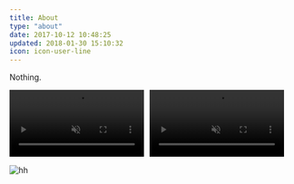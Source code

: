 ```yaml
---
title: About
type: "about"
date: 2017-10-12 10:48:25
updated: 2018-01-30 15:10:32
icon: icon-user-line
---
```


Nothing.

<div style="display:flex">
  <video muted autoplay loop src="https://gitee.com/asadahimeka/withpic/raw/as/videos/2.mp4" style="width:47%"></video>
  <video muted autoplay loop src="https://gitee.com/asadahimeka/withpic/raw/as/videos/1.mp4" style="width:47%;margin-left:10px"></video>
</div>

![hh](https://gitee.com/asadahimeka/withpic/raw/as/images/1762918002.png)
